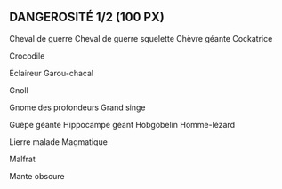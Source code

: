 ## DANGEROSITÉ 1/2 (100 PX)

Cheval de guerre
Cheval de guerre squelette
Chèvre géante
Cockatrice

Crocodile

Éclaireur
Garou-chacal

Gnoll

Gnome des profondeurs
Grand singe

Guêpe géante
Hippocampe géant
Hobgobelin
Homme-lézard

Lierre malade
Magmatique

Malfrat

Mante obscure